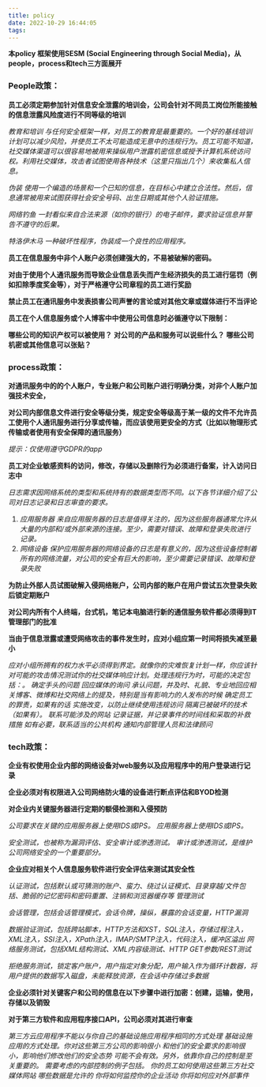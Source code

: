 ```yaml
---
title: policy
date: 2022-10-29 16:44:05
tags:
---
```


**本policy 框架使用SESM (Social Engineering through Social Media)，从people，process和tech三方面展开**

### **People政策：**



**员工必须定期参加针对信息安全泄露的培训会，公司会针对不同员工岗位所能接触的信息泄露风险度进行不同等级的培训**

*教育和培训* 
*与任何安全框架一样，对员工的教育是最重要的。一个好的基线培训计划可以减少风险，并使员工不太可能造成无意中的违规行为。员工可能不知道，社交媒体渠道可以很容易地被用来操纵用户泄露机密信息或授予计算机系统访问权。利用社交媒体，攻击者试图使用各种技术（这里只指出几个）来收集私人信息。*

 *伪装 使用一个编造的场景和一个已知的信息，在目标心中建立合法性。然后，信息通常被用来试图获得社会安全号码、出生日期或其他个人验证措施。*

 *网络钓鱼 一封看似来自合法来源（如你的银行）的电子邮件，要求验证信息并警告不遵守的后果。*

 *特洛伊木马 一种破坏性程序，伪装成一个良性的应用程序。*

**员工在信息服务中非个人账户必须创建强大的，不易被破解的密码。**

**对由于使用个人通讯服务而导致企业信息丢失而产生经济损失的员工进行惩罚（例如扣除季度奖金等），对于严格遵守公司章程的员工进行奖励**

**禁止员工在通讯服务中发表损害公司声誉的言论或对其他文章或媒体进行不当评论**

**员工在个人信息服务或个人博客中中使用公司信息时必循遵守以下限制：**

**哪些公司的知识产权可以被使用？**
**对公司的产品和服务可以说些什么？**
**哪些公司机密或其他信息可以张贴？**







### process政策：

**对通讯服务中的的个人账户，专业账户和公司账户进行明确分类，对非个人账户加强技术安全，**

**对公司内部信息文件进行安全等级分类，规定安全等级高于某一级的文件不允许员工使用个人通讯服务进行分享或传输，而应该使用更安全的方式（比如以物理形式传输或者使用有安全保障的通讯服务）**

*提示：仅使用遵守GDPR的app*

**员工对企业敏感资料的访问，修改，存储以及删除行为必须进行备案，计入访问日志中**

*日志需求因网络系统的类型和系统持有的数据类型而不同。以下各节详细介绍了公司对日志记录和日志审查的要求。*

1. *应用服务器 来自应用服务器的日志是值得关注的，因为这些服务器通常允许从大量的内部和/或外部来源的连接。至少，需要对错误、故障和登录失败进行记录。*
2. *网络设备* 
   *保护应用服务器的网络设备的日志是有意义的，因为这些设备控制着所有的网络流量，对公司的安全有巨大的影响，至少需要记录错误、故障和登录失败*



**为防止外部人员试图破解入侵网络账户，公司内部的账户在用户尝试五次登录失败后锁定期账户**

**对公司内所有个人终端，台式机，笔记本电脑进行新的通信服务软件都必须得到IT管理部门的批准**



**当由于信息泄露或遭受网络攻击的事件发生时，应对小组应第一时间将损失减至最小**

*应对小组所拥有的权力水平必须得到界定。就像你的灾难恢复计划一样，你应该针对可能的攻击情况测试你的社交媒体响应计划。处理违规行为时，可能的决定包括：。*
*确定手头的问题* 
*回应媒体的询问* 
*承认问题，并及时、礼貌、专业地回应相关博客、微博和社交网络上的提及，特别是当有影响力的人发布的时候   确定员工的罪责，如果有的话 实施改变，以防止继续使用违规访问* 
*隔离已被破坏的技术（如果有）。*
*联系可能涉及的网站* 
*记录证据，并记录事件的时间线和采取的补救措施* 
*如有必要，联系适当的公共机构* 
*通知内部管理人员和法律顾问*

### **tech政策：**

**企业有权使用企业内部的网络设备对web服务以及应用程序中的用户登录进行记录**

**企业必须对有权限进入公司网络防火墙的设备进行断点评估和BYOD检测**

**对企业内关键服务器进行定期的额侵检测和入侵预防**

*公司要求在关键的应用服务器上使用IDS或IPS。*
*应用服务器上使用IDS或IPS。*

*安全测试，也被称为漏洞评估、安全审计或渗透测试。*
*审计或渗透测试，是维护公司网络安全的一个重要部分。*

**企业应对相关个人信息服务软件进行安全评估来测试其安全性**

*认证测试，包括默认或可猜测的账户、蛮力、绕过认证模式、目录穿越/文件包括、脆弱的记忆密码和密码重置、注销和浏览器缓存等* 
*管理测试* 

*会话管理，包括会话管理模式，会话令牌，操纵，暴露的会话变量，HTTP漏洞* 

*数据验证测试，包括跨站脚本，HTTP方法和XST，SQL注入，存储过程注入，XML注入，SSI注入，XPath注入，IMAP/SMTP注入，代码注入，缓冲区溢出* 
*网络服务测试，包括XML结构测试、XML内容级测试、HTTP GET参数/REST测试* 

*拒绝服务测试，锁定客户账户，用户指定对象分配，用户输入作为循环计数器，将用户提供的数据写入磁盘，未能释放资源，在会话中存储过多数据*

**企业必须针对关键客户和公司的信息在以下步骤中进行加密：创建，运输，使用，存储以及销毁**

**对于第三方软件和应用程序接口API，公司必须对其进行审查**

*第三方云应用程序不能以与你自己的基础设施应用程序相同的方式处理 基础设施应用的方式处理。你对这些第三方公司的影响很小* 
*和他们的安全要求的影响很小，影响他们修改他们的安全态势 可能不会有效。另外，依靠你自己的控制是至关重要的。*
*需要考虑的内部控制的例子包括。*
*你的员工如何使用这些第三方社交媒体网站* 
*哪些数据是允许的* 
*你将如何监控你的企业活动* 
*你将如何应对外部事件* 

